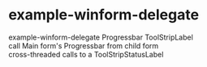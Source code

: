 example-winform-delegate
========================

example-winform-delegate Progressbar ToolStripLabel
<br>call Main form's Progressbar from child form
<br>cross-threaded calls to a ToolStripStatusLabel
